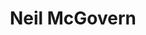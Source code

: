 ---
avatar: /images/people/neilmcgovern.jpg
avatar_small: /images/people/neilmcgovern_small.jpg
bio: Politico and geek, GNOME Executive Director, Cambridge CAMRA press officer, Ex-Debian
  Project Leader.
homepage: null
instagram: null
linkedin: null
title: Neil McGovern
twitter: https://x.com/nmcgovern
type: guest
username: neilmcgovern
youtube: null
---